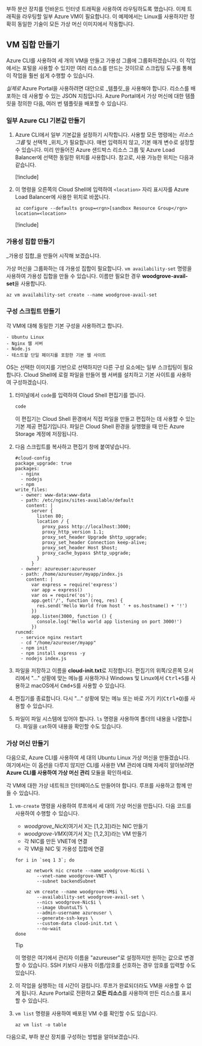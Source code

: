 부하 분산 장치를 인바운드 인터넷 트래픽을 사용하여 라우팅하도록 했습니다. 이제 트래픽을 라우팅할 일부 Azure VM이 필요합니다. 이 예제에서는 Linux를 사용하지만 정확히 동일한 기술이 모든 가상 머신 이미지에서 작동합니다.

## <a name="create-a-set-of-vms"></a>VM 집합 만들기

Azure CLI를 사용하여 세 개의 VM을 만들고 가용성 그룹에 그룹화하겠습니다. 이 작업에서는 포털을 사용할 수 있지만 여러 리소스를 만드는 것이므로 스크립팅 도구를 통해 이 작업을 훨씬 쉽게 수행할 수 있습니다.

_실제로_ Azure Portal을 사용하려면 대안으로 _템플릿_을 사용해야 합니다. 리소스를 배포하는 데 사용할 수 있는 JSON 지침입니다. Azure Portal에서 가상 머신에 대한 템플릿을 정의한 다음, 여러 번 템플릿을 배포할 수 있습니다.

### <a name="create-some-azure-cli-defaults"></a>일부 Azure CLI 기본값 만들기

1. Azure CLI에서 일부 기본값을 설정하기 시작합니다. 사용할 모든 명령에는 _리소스 그룹_ 및 선택적 _위치_가 필요합니다. 매번 입력하지 않고, 기본 매개 변수로 설정할 수 있습니다. 미리 만들어진 Azure 샌드박스 리소스 그룹 및 Azure Load Balancer에 선택한 동일한 위치를 사용합니다. 참고로, 사용 가능한 위치는 다음과 같습니다.

    [!include[](../../../includes/azure-sandbox-regions-note.md)]

1. 이 명령을 오른쪽의 Cloud Shell에 입력하여 `<location>` 자리 표시자를 Azure Load Balancer에 사용한 위치로 바꿉니다.

    ```azurecli
    az configure --defaults group=<rgn>[sandbox Resource Group</rgn> location=<location>
    ```

    [!include[](../../../includes/azure-cloudshell-copy-paste-tip.md)]

### <a name="create-an-availability-set"></a>가용성 집합 만들기

_가용성 집합_을 만들어 시작해 보겠습니다.

가상 머신을 그룹화하는 데 가용성 집합이 필요합니다. `vm availability-set` 명령을 사용하여 가용성 집합을 만들 수 있습니다. 이름만 필요한 경우 **woodgrove-avail-set**을 사용합니다.

```azurecli
az vm availability-set create --name woodgrove-avail-set
```

### <a name="create-a-configuration-script"></a>구성 스크립트 만들기

각 VM에 대해 동일한 기본 구성을 사용하려고 합니다.

    - Ubuntu Linux
    - Nginx 웹 서버
    - Node.js
    - 테스트할 단일 페이지를 포함한 기본 웹 사이트

OS는 선택한 이미지를 기반으로 선택하지만 다른 구성 요소에는 일부 스크립팅이 필요합니다. Cloud Shell에 로컬 파일을 만들어 웹 서버를 설치하고 기본 사이트를 사용하여 구성하겠습니다.

1. 터미널에서 `code`를 입력하여 Cloud Shell 편집기를 엽니다.

    ```bash
    code
    ```

    이 편집기는 Cloud Shell 환경에서 직접 파일을 만들고 편집하는 데 사용할 수 있는 기본 제공 편집기입니다. 파일은 Cloud Shell 환경을 실행했을 때 만든 Azure Storage 계정에 저장됩니다.

1. 다음 스크립트를 복사하고 편집기 창에 붙여넣습니다.

    ```script
    #cloud-config
    package_upgrade: true
    packages:
      - nginx
      - nodejs
      - npm
    write_files:
      - owner: www-data:www-data
      - path: /etc/nginx/sites-available/default
        content: |
          server {
            listen 80;
            location / {
              proxy_pass http://localhost:3000;
              proxy_http_version 1.1;
              proxy_set_header Upgrade $http_upgrade;
              proxy_set_header Connection keep-alive;
              proxy_set_header Host $host;
              proxy_cache_bypass $http_upgrade;
            }
          }
      - owner: azureuser:azureuser
      - path: /home/azureuser/myapp/index.js
        content: |
          var express = require('express')
          var app = express()
          var os = require('os');
          app.get('/', function (req, res) {
            res.send('Hello World from host ' + os.hostname() + '!')
          })
          app.listen(3000, function () {
            console.log('Hello world app listening on port 3000!')
          })
    runcmd:
      - service nginx restart
      - cd "/home/azureuser/myapp"
      - npm init
      - npm install express -y
      - nodejs index.js
    ```

1. 파일을 저장하고 이름을 **cloud-init.txt**로 지정합니다. 편집기의 위쪽/오른쪽 모서리에서 "..." 상황에 맞는 메뉴를 사용하거나 Windows 및 Linux에서 <kbd>Ctrl+S</kbd>를 사용하고 macOS에서 <kbd>Cmd+S</kbd>를 사용할 수 있습니다.

1. 편집기를 종료합니다. 다시 "..." 상황에 맞는 메뉴 또는 바로 가기 키(<kbd>Ctrl+Q</kbd>)를 사용할 수 있습니다.

1. 파일이 파일 시스템에 있어야 합니다. `ls` 명령을 사용하여 폴더의 내용을 나열합니다. 파일을 `cat`하여 내용을 확인할 수도 있습니다.

### <a name="create-the-virtual-machines"></a>가상 머신 만들기

다음으로, Azure CLI를 사용하여 세 대의 Ubuntu Linux 가상 머신을 만들겠습니다. 여기에서는 이 옵션을 다루지 않지만 CLI를 사용한 VM 관리에 대해 자세히 알아보려면 **Azure CLI를 사용하여 가상 머신 관리** 모듈을 확인하세요.

각 VM에 대한 가상 네트워크 인터페이스도 만들어야 합니다. 루프를 사용하고 함께 만들 수 있습니다.

1. `vm-create` 명령을 사용하여 루프에서 세 대의 가상 머신을 만듭니다. 다음 코드를 사용하여 수행할 수 있습니다.
    - _woodgrove_NicX_(여기서 X는 [1,2,3])라는 NIC 만들기
    - _woodgrove-VMX_(여기서 X는 [1,2,3])라는 VM 만들기
    - 각 NIC를 만든 VNET에 연결
    - 각 VM을 NIC 및 가용성 집합에 연결

    ```azurecli
    for i in `seq 1 3`; do

        az network nic create --name woodgrove-Nic$i \
            --vnet-name woodgrove-VNET \
            --subnet backendSubnet

        az vm create --name woodgrove-VM$i \
            --availability-set woodgrove-avail-set \
            --nics woodgrove-Nic$i \
            --image UbuntuLTS \
            --admin-username azureuser \
            --generate-ssh-keys \
            --custom-data cloud-init.txt \
            --no-wait
    done
    ```
    > [!TIP]
    > 이 명령은 여기에서 관리자 이름을 "azureuser"로 설정하지만 원하는 값으로 변경할 수 있습니다. SSH 키보다 사용자 이름/암호를 선호하는 경우 암호를 입력할 수도 있습니다.

1. 이 작업을 실행하는 데 시간이 걸립니다. 루프가 완료되더라도 VM을 사용할 수 없게 됩니다. Azure Portal로 전환하고 **모든 리소스**를 사용하여 만든 리소스를 표시할 수 있습니다.

1. `vm list` 명령을 사용하여 배포된 VM 수를 확인할 수도 있습니다.

    ```azurecli
    az vm list -o table
    ```

다음으로, 부하 분산 장치를 구성하는 방법을 알아보겠습니다.